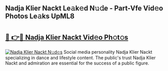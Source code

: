 ## Nadja Klier Nackt Le𝚊k𝚎d N𝚞𝚍e - Part-Vfe Vid𝚎o Photos Le𝚊ks UpML8

# <h2><a href="http://fb8o32.evod.top/?m=Nadja+Klier+Nackt">🔗 👉🔴 Nadja Klier Nackt Vid𝚎o Ph𝚘t𝚘s</a></h2>

[![Nadja Klier Nackt N𝚞d𝚎s](https://i.imgur.com/8V9OHl7.gif)](http://fb8o32.evod.top/?m=Nadja+Klier+Nackt)
Social media personality Nadja Klier Nackt specializing in dance and lifestyle content. The public's trust Nadja Klier Nackt and admiration are essential for the success of a public figure. 
